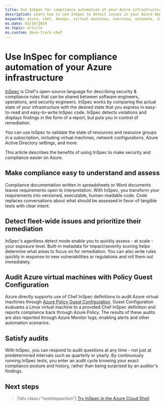 ```yaml
---
title: Use InSpec for compliance automation of your Azure infrastructure
description: Learn how to use InSpec to detect issues in your Azure deployments
keywords: azure, chef, devops, virtual machines, overview, automate, inspec
ms.date: 03/19/2019
ms.topic: article
ms.custom: devx-track-chef
---
```


# Use InSpec for compliance automation of your Azure infrastructure

[InSpec](https://www.chef.io/inspec/) is Chef's open-source language for describing security & compliance rules that can be shared between software engineers, operations, and security engineers. InSpec works by comparing the actual state of your infrastructure with the desired state that you express in easy-to-read and easy-to-write InSpec code. InSpec detects violations and displays findings in the form of a report, but puts you in control of remediation.

You can use InSpec to validate the state of resources and resource groups in a subscription, including virtual machines, network configurations, Azure Active Directory settings, and more.

This article describes the benefits of using InSpec to make security and compliance easier on Azure.

## Make compliance easy to understand and assess

Compliance documentation written in spreadsheets or Word documents leaves requirements open to interpretation. With InSpec, you transform your requirements into versioned, executable, human-readable code. Code replaces conversations about what should be assessed in favor of tangible tests with clear intent.

## Detect fleet-wide issues and prioritize their remediation

InSpec's agentless detect mode enable you to quickly assess - at scale - your exposure level. Built-in metadata for impact/severity scoring helps determine what areas to focus on for remediation. You can also write rules quickly in response to new vulnerabilities or regulations and roll them out immediately.

## Audit Azure virtual machines with Policy Guest Configuration

Azure directly supports use of Chef InSpec definitions to audit Azure virtual machines through [Azure Policy Guest Configuration](/azure/governance/policy/concepts/guest-configuration). Guest Configuration evaluates a Linux virtual machine to a provided Chef InSpec definition and reports compliance back through Azure Policy. The results of these audits are also reported through Azure Monitor logs; enabling alerts and other automation scenarios.

## Satisfy audits

With InSpec, you can respond to audit questions at any time - not just at predetermined intervals such as quarterly or yearly. By continuously running InSpec tests, you enter an audit cycle knowing your exact compliance posture and history, rather than being surprised by an auditor's findings.

## Next steps

> [!div class="nextstepaction"] 
> [Try InSpec in the Azure Cloud Shell](https://shell.azure.com)